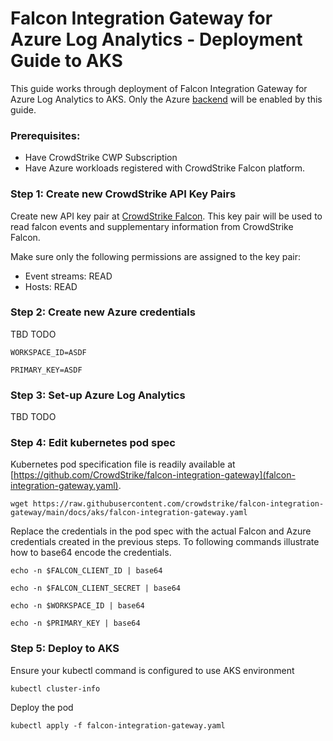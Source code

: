 # Falcon Integration Gateway for Azure Log Analytics - Deployment Guide to AKS

This guide works through deployment of Falcon Integration Gateway for Azure Log Analytics to AKS. Only the Azure [backend](https://github.com/CrowdStrike/falcon-integration-gateway/tree/main/fig/backends) will be enabled by this guide.

### Prerequisites:

 - Have CrowdStrike CWP Subscription
 - Have Azure workloads registered with CrowdStrike Falcon platform.

### Step 1: Create new CrowdStrike API Key Pairs

Create new API key pair at [CrowdStrike Falcon](https://falcon.crowdstrike.com/support/api-clients-and-keys). This key pair will be used to read falcon events and supplementary information from CrowdStrike Falcon.

Make sure only the following permissions are assigned to the key pair:
 * Event streams: READ
 * Hosts: READ

### Step 2: Create new Azure credentials

TBD TODO

```
WORKSPACE_ID=ASDF
```

```
PRIMARY_KEY=ASDF
```
### Step 3: Set-up Azure Log Analytics

TBD TODO

### Step 4: Edit kubernetes pod spec

Kubernetes pod specification file is readily available at [https://github.com/CrowdStrike/falcon-integration-gateway](falcon-integration-gateway.yaml).

```
wget https://raw.githubusercontent.com/crowdstrike/falcon-integration-gateway/main/docs/aks/falcon-integration-gateway.yaml
```

Replace the credentials in the pod spec with the actual Falcon and Azure credentials created in the previous steps. To following commands illustrate how to base64 encode the credentials.

```
echo -n $FALCON_CLIENT_ID | base64
```

```
echo -n $FALCON_CLIENT_SECRET | base64
```

```
echo -n $WORKSPACE_ID | base64
```

```
echo -n $PRIMARY_KEY | base64
```

### Step 5: Deploy to AKS

Ensure your kubectl command is configured to use AKS environment
```
kubectl cluster-info
```

Deploy the pod
```
kubectl apply -f falcon-integration-gateway.yaml
```
